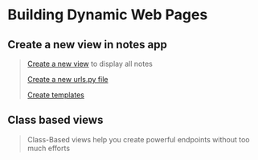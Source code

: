 # Building Dynamic Web Pages

## Create a new view in notes app
>
> [Create a new view](./notes/views.py) to display all notes
>
> [Create a new urls.py file](./notes/urls.py)
> 
> [Create templates](./notes/templates/notes/notes_list.html)
> 

## Class based views
> Class-Based views help you create powerful endpoints without too much efforts
> 
> 
